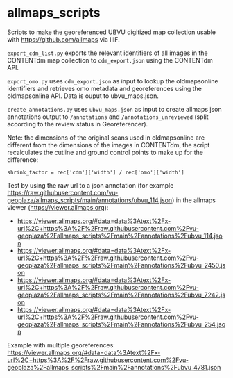 # allmaps_scripts
Scripts to make the georeferenced UBVU digitized map collection usable with https://github.com/allmaps via IIIF.

`export_cdm_list.py` exports the relevant identifiers of all images in the CONTENTdm map collection to `cdm_export.json` using the CONTENTdm API.

`export_omo.py` uses `cdm_export.json` as input to lookup the oldmapsonline identifiers and retrieves omo metadata and georeferences using the oldmapsonline API. Data is ouput to ubvu_maps.json. 

`create_annotations.py` uses `ubvu_maps.json` as input to create allmaps json annotations output to `/annotations` and `/annotations_unreviewed` (split according to the review status in Georeferencer). 

Note: the dimensions of the original scans used in oldmapsonline are different from the dimensions of the images in CONTENTdm, the script recalculates the cutline and ground control points to make up for the difference:
```
shrink_factor = rec['cdm']['width'] / rec['omo']['width']
```

Test by using the raw url to a json annotation (for example https://raw.githubusercontent.com/vu-geoplaza/allmaps_scripts/main/annotations/ubvu_114.json) in the allmaps viewer (https://viewer.allmaps.org):

- https://viewer.allmaps.org/#data=data%3Atext%2Fx-url%2C+https%3A%2F%2Fraw.githubusercontent.com%2Fvu-geoplaza%2Fallmaps_scripts%2Fmain%2Fannotations%2Fubvu_114.json
- https://viewer.allmaps.org/#data=data%3Atext%2Fx-url%2C+https%3A%2F%2Fraw.githubusercontent.com%2Fvu-geoplaza%2Fallmaps_scripts%2Fmain%2Fannotations%2Fubvu_2450.json
- https://viewer.allmaps.org/#data=data%3Atext%2Fx-url%2C+https%3A%2F%2Fraw.githubusercontent.com%2Fvu-geoplaza%2Fallmaps_scripts%2Fmain%2Fannotations%2Fubvu_7242.json
- https://viewer.allmaps.org/#data=data%3Atext%2Fx-url%2C+https%3A%2F%2Fraw.githubusercontent.com%2Fvu-geoplaza%2Fallmaps_scripts%2Fmain%2Fannotations%2Fubvu_254.json

Example with multiple georeferences:
https://viewer.allmaps.org/#data=data%3Atext%2Fx-url%2C+https%3A%2F%2Fraw.githubusercontent.com%2Fvu-geoplaza%2Fallmaps_scripts%2Fmain%2Fannotations%2Fubvu_4781.json
